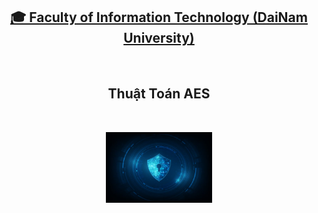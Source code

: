 <h2 align="center">
    <a href="image.png">
    🎓 Faculty of Information Technology (DaiNam University)
    </a>
</h2>
<br>
<h2 align="center">
   Thuật Toán AES
</h2>
<br>
<div align="center">
    <p align="center">
        <img src="image.png" alt="Web" width="170"/>
    </p>
</div>
